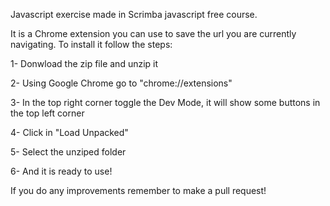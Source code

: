 Javascript exercise made in Scrimba javascript free course.


It is a Chrome extension you can use to save the url you are currently navigating.
To install it follow the steps:

1- Donwload the zip file and unzip it

2- Using Google Chrome go to "chrome://extensions"

3- In the top right corner toggle the Dev Mode, it will show some buttons in the top left corner

4- Click in "Load Unpacked"

5- Select the unziped folder

6- And it is ready to use!


If you do any improvements remember to make a pull request!
